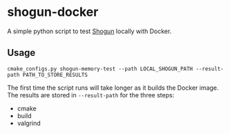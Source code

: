 # shogun-docker
A simple python script to test [Shogun](https://github.com/shogun-toolbox/shogun) locally with Docker. 

## Usage
```
cmake_configs.py shogun-memory-test --path LOCAL_SHOGUN_PATH --result-path PATH_TO_STORE_RESULTS
```

The first time the script runs will take longer as it builds the Docker image.
The results are stored in `--result-path` for the three steps:
- cmake 
- build
- valgrind

